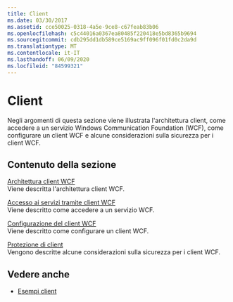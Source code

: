 ```yaml
---
title: Client
ms.date: 03/30/2017
ms.assetid: cce50025-0318-4a5e-9ce8-c67feab83b06
ms.openlocfilehash: c5c44016a0367ea80485f220418e5bd8365b9694
ms.sourcegitcommit: cdb295dd1db589ce5169ac9ff096f01fd0c2da9d
ms.translationtype: MT
ms.contentlocale: it-IT
ms.lasthandoff: 06/09/2020
ms.locfileid: "84599321"
---
```

# <a name="clients"></a>Client
Negli argomenti di questa sezione viene illustrata l'architettura client, come accedere a un servizio Windows Communication Foundation (WCF), come configurare un client WCF e alcune considerazioni sulla sicurezza per i client WCF.  
  
## <a name="in-this-section"></a>Contenuto della sezione  
 [Architettura client WCF](client-architecture.md)  
 Viene descritta l'architettura client WCF.  
  
 [Accesso ai servizi tramite client WCF](accessing-services-using-a-client.md)  
 Viene descritto come accedere a un servizio WCF.  
  
 [Configurazione del client WCF](client-configuration.md)  
 Viene descritto come configurare un client WCF.  
  
 [Protezione di client](../securing-clients.md)  
 Vengono descritte alcune considerazioni sulla sicurezza per i client WCF.  
  
## <a name="see-also"></a>Vedere anche

- [Esempi client](../samples/client.md)
